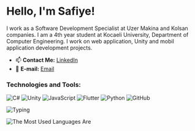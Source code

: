 # Hello, I'm Safiye!  
I work as a Software Development Specialist at Uzer Makina and Kolsan companies. I am a 4th year student at Kocaeli University, Department of Computer Engineering.
I work on web application, Unity and mobil application development projects. 


- 📫 **Contact Me:** [LinkedIn](https://www.linkedin.com/in/safiye-kaytan-917025225/)
- 📧 **E-mail:** [Email](safiyekytn@gmail.com)

### Technologies and Tools:
![C#](https://img.shields.io/badge/-C%23-239120?style=flat&logo=c-sharp&logoColor=white)
![Unity](https://img.shields.io/badge/-Unity-000000?style=flat&logo=unity&logoColor=white)
![JavaScript](https://img.shields.io/badge/-JavaScript-F7DF1E?style=flat&logo=javascript&logoColor=black)
![Flutter](https://img.shields.io/badge/-Flutter-02569B?style=flat&logo=flutter&logoColor=white)
![Python](https://img.shields.io/badge/-Python-3776AB?style=flat&logo=python&logoColor=white)
![GitHub](https://img.shields.io/badge/-GitHub-181717?style=flat&logo=github&logoColor=white)

![Typing](https://readme-typing-svg.herokuapp.com?color=%2336BCF7&size=24&lines=Merhaba!+Hoş+Geldiniz.;Yazılım+Geliştirme+Tutkunu;C%23+ve+Unity+ile+Projeler!)

![The Most Used Languages Are](https://github-readme-stats.vercel.app/api/top-langs/?username=safiye&layout=compact&theme=radical)


